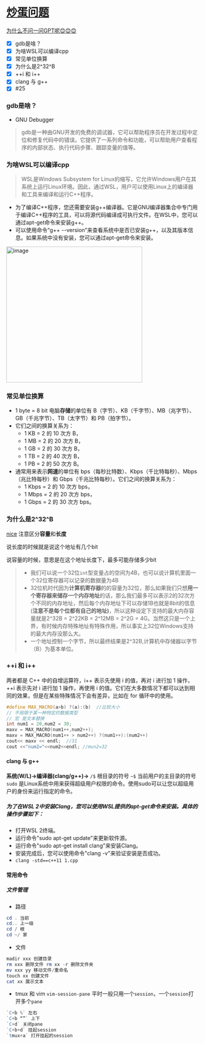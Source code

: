 # [炒蛋问题](https://github.com/dululu/notes/issues/16)

[为什么不问一问GPT呢😊😊😊](https://poe.com/ChatGPT)
- [x] gdb是啥？
- [x] 为啥WSL可以编译cpp
- [x] 常见单位换算
- [x] 为什么是2^32^B
- [x] ++i 和 i++
- [x] clang 与 g++
- [x] #25

### gdb是啥？
- GNU Debugger
> gdb是一种由GNU开发的免费的调试器，它可以帮助程序员在开发过程中定位和修复代码中的错误。它提供了一系列命令和功能，可以帮助用户查看程序的内部状态、执行代码步骤、跟踪变量的值等。

### 为啥WSL可以编译cpp
>WSL是Windows Subsystem for Linux的缩写，它允许Windows用户在其系统上运行Linux环境。因此，通过WSL，用户可以使用Linux上的编译器和工具来编译和运行C++程序。
- 为了编译C++程序，您还需要安装g++编译器。它是GNU编译器集合中专门用于编译C++程序的工具，可以将源代码编译成可执行文件。在WSL中，您可以通过apt-get命令来安装g++。
- 可以使用命令“g++ --version”来查看系统中是否已安装g++，以及其版本信息。如果系统中没有安装，您可以通过apt-get命令来安装。
<img width="357" alt="image" src="https://github.com/dululu/notes/assets/64392262/db79ccb8-5c41-478b-b015-d3116528821a">

### 常见单位换算
- 1 byte = 8 bit
电脑**存储**的单位有 B（字节）、KB（千字节）、MB（兆字节）、GB（千兆字节）、TB（太字节）和 PB（拍字节）。
- 它们之间的换算关系为：
  - 1 KB = 2 的 10 次方 B，
  - 1 MB = 2 的 20 次方 B，
  - 1 GB = 2 的 30 次方 B，
  - 1 TB = 2 的 40 次方 B，
  - 1 PB = 2 的 50 次方 B。
- 通常用来表示**网速**的单位有 bps（每秒比特数）、Kbps（千比特每秒）、Mbps（兆比特每秒）和 Gbps（千兆比特每秒）。它们之间的换算关系为：
  - 1 Kbps = 2 的 10 次方 bps，
  - 1 Mbps = 2 的 20 次方 bps，
  - 1 Gbps = 2 的 30 次方 bps。
 
### 为什么是2^32^B
[nice](https://www.zhihu.com/question/423135323)
注意区分**容量**和**长度**

说长度的时候就是说这个地址有几个bit

说容量的时候，意思是在这个地址长度下，最多可能存储多少bit
>- 我们可以说一个32位`int`型变量占的空间为4B，也可以说计算机里面一个32位寄存器可以记录的数据量为4B
>- 32位机时代因为**计算机寄存器**的的容量为32位，那么如果我们只想**用一个寄存器来储存一个内存地址**的话，那么我们最多可以表示2的32次方个不同的内存地址，然后每个内存地址下可以存储1B也就是8bit的信息(**注意不是每个位都有自己的地址)**，所以这种设定下支持的最大内存容量就是2^32B = 2^22KB = 2^12MB = 2^2G = 4G。当然这只是一个上界，有时候内存特殊地址有特殊作用，所以事实上32位Windows支持的最大内存没那么大。
>- 一个地址控制一个字节，所以最终结果是2^32B,计算机中存储器以字节（B）为基本单位。

### ++i 和 i++
两者都是 C++ 中的自增运算符，i++ 表示先使用 i 的值，再对 i 进行加 1 操作，++i 表示先对 i 进行加 1 操作，再使用 i 的值。它们在大多数情况下都可以达到相同的效果，但是在某些特殊情况下会有差异，比如在 for 循环中的使用。
```cpp
#define MAX_MACRO(a>b) ?(a):(b)  //比较大小
// 不局限于某一种特定的数据类型
// 宏 是文本替换
int num1 = 20,num2 = 30;
maxv = MAX_MACRO(num1++,num2++);
maxv = MAX_MACRO(num1++ > num2++) ?(num1++):(num2++) 
cout<< maxv << endl;  //31
cout <<"num2="<<num2<<endl; //mun2=32
```
#### clang 与 g++
**系统(W/L)->编译器(clang/g++)->**
`/$` 根目录的符号
`~$` 当前用户的主目录的符号   
`sudo` 是Linux系统中用来获得超级用户权限的命令。使用sudo可以让您以超级用户的身份来运行指定的命令。
##### 为了在WSL 2中安装Clang，您可以使用WSL提供的apt-get命令来安装。具体的操作步骤如下：

  - 打开WSL 2终端。
  - 运行命令"sudo apt-get update"来更新软件源。
  - 运行命令"sudo apt-get install clang"来安装Clang。
  - 安装完成后，您可以使用命令"clang -v"来验证安装是否成功。
  - `clang -std==c++11 1.cpp`
#### 常用命令
##### 文件管理
- 路径
```powershell
cd . 当前
cd.. 上一级
cd / 根
cd ~/ 家
```
- 文件
```powershell
madir xxx 创建目录
rm xxx 删除文件 rm xx -r 删除文件夹
mv xxx yy 移动文件/重命名
touch xx 创建文件
cat xx 展示文本
```
- tmux 和 vim
`vim-session-pane` 平时一般只用一个`session`，一个`session`打开多个`pane`
```powershell
`C+b %` 左右
`C+b “”` 上下
`C+d` 关闭pane
`C+b+d` 挂起session
`tmux+a` 打开挂起的session
```